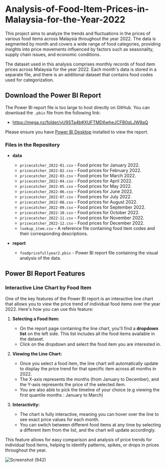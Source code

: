 # Analysis-of-Food-Item-Prices-in-Malaysia-for-the-Year-2022
This project aims to analyze the trends and fluctuations in the prices of various food items across Malaysia throughout the year 2022. The data is segmented by month and covers a wide range of food categories, providing insights into price movements influenced by factors such as seasonality, supply chain issues, and economic conditions. 

The dataset used in this analysis comprises monthly records of food item prices across Malaysia for the year 2022. Each month's data is stored in a separate file, and there is an additional dataset that contains food codes used for categorization.

## Download the Power BI Report

The Power BI report file is too large to host directly on GitHub. You can download the `.pbix` file from the following link:

- https://mega.nz/folder/yU9STa4b#XUFTMD6wheJCFB0qLJW9aQ
  
Please ensure you have [Power BI Desktop](https://powerbi.microsoft.com/desktop/) installed to view the report.

### Files in the Repository

- **data**
  - `pricecatcher_2022-01.csv` - Food prices for January 2022.
  - `pricecatcher_2022-02.csv` - Food prices for February 2022.
  - `pricecatcher_2022-03.csv` - Food prices for March 2022.
  - `pricecatcher_2022-04.csv` - Food prices for April 2022.
  - `pricecatcher_2022-05.csv` - Food prices for May 2022.
  - `pricecatcher_2022-06.csv` - Food prices for June 2022.
  - `pricecatcher_2022-07.csv` - Food prices for July 2022.
  - `pricecatcher_2022-08.csv` - Food prices for August 2022.
  - `pricecatcher_2022-09.csv` - Food prices for September 2022.
  - `pricecatcher_2022-10.csv` - Food prices for October 2022.
  - `pricecatcher_2022-11.csv` - Food prices for November 2022.
  - `pricecatcher_2022-12.csv` - Food prices for December 2022.
  - `lookup_item.csv` - A reference file containing food item codes and their corresponding descriptions.
 
- **report**
  - `foodpricefullyear2.pbix` - Power BI report file containing the visual analysis of the data.

## Power BI Report Features

### Interactive Line Chart by Food Item

One of the key features of the Power BI report is an interactive line chart that allows you to view the price trend of individual food items over the year 2022. Here's how you can use this feature:

1. **Selecting a Food Item:**
   - On the report page containing the line chart, you'll find a **dropdown list** on the left side. This list includes all the food items available in the dataset.
   - Click on the dropdown and select the food item you are interested in.

2. **Viewing the Line Chart:**
   - Once you select a food item, the line chart will automatically update to display the price trend for that specific item across all months in 2022.
   - The X-axis represents the months (from January to December), and the Y-axis represents the price of the selected item.
   - You are also able to pick the timeline of your choice (e.g viewing the first quantile months : January to March)

3. **Interactivity:**
   - The chart is fully interactive, meaning you can hover over the line to see exact price values for each month.
   - You can switch between different food items at any time by selecting a different item from the list, and the chart will update accordingly.

This feature allows for easy comparison and analysis of price trends for individual food items, helping to identify patterns, spikes, or drops in prices throughout the year.

![Screenshot (942)](https://github.com/user-attachments/assets/2f11ab98-cc70-4a86-9182-663ef5e9783e)
